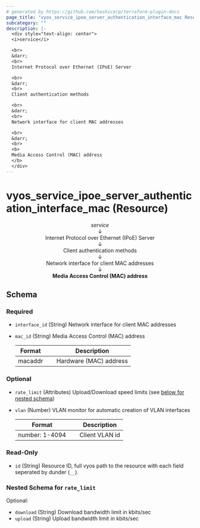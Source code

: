 ```yaml
---
# generated by https://github.com/hashicorp/terraform-plugin-docs
page_title: "vyos_service_ipoe_server_authentication_interface_mac Resource - vyos"
subcategory: ""
description: |-
  <div style="text-align: center">
  <i>service</i>

  <br>
  &darr;
  <br>
  Internet Protocol over Ethernet (IPoE) Server

  <br>
  &darr;
  <br>
  Client authentication methods

  <br>
  &darr;
  <br>
  Network interface for client MAC addresses

  <br>
  &darr;
  <br>
  <b>
  Media Access Control (MAC) address
  </b>
  </div>
---
```


# vyos_service_ipoe_server_authentication_interface_mac (Resource)

<div style="text-align: center">
<i>service</i>

<br>
&darr;
<br>
Internet Protocol over Ethernet (IPoE) Server

<br>
&darr;
<br>
Client authentication methods

<br>
&darr;
<br>
Network interface for client MAC addresses

<br>
&darr;
<br>
<b>
Media Access Control (MAC) address
</b>
</div>



<!-- schema generated by tfplugindocs -->
## Schema

### Required

- `interface_id` (String) Network interface for client MAC addresses
- `mac_id` (String) Media Access Control (MAC) address

    |  Format &emsp; | Description  |
    |----------|---------------|
    |  macaddr  &emsp; |  Hardware (MAC) address  |

### Optional

- `rate_limit` (Attributes) Upload/Download speed limits (see [below for nested schema](#nestedatt--rate_limit))
- `vlan` (Number) VLAN monitor for automatic creation of VLAN interfaces

    |  Format &emsp; | Description  |
    |----------|---------------|
    |  number: 1-4094  &emsp; |  Client VLAN id  |

### Read-Only

- `id` (String) Resource ID, full vyos path to the resource with each field seperated by dunder (`__`).

<a id="nestedatt--rate_limit"></a>
### Nested Schema for `rate_limit`

Optional:

- `download` (String) Download bandwidth limit in kbits/sec
- `upload` (String) Upload bandwidth limit in kbits/sec
